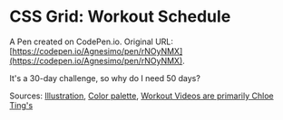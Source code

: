 # CSS Grid: Workout Schedule

A Pen created on CodePen.io. Original URL: [https://codepen.io/Agnesimo/pen/rNOyNMX](https://codepen.io/Agnesimo/pen/rNOyNMX).

It's a 30-day challenge, so why do I need 50 days?

Sources: [Illustration](https://www.freepik.com/free-vector/woman-training-home-alone_7455531.htm), [Color palette](https://dribbble.com/shots/6635994-Task-management-apps-exploration), [Workout Videos are primarily Chloe Ting's](https://www.chloeting.com/program/)
